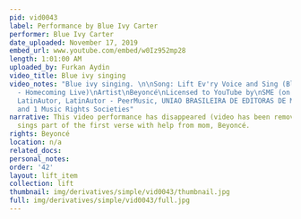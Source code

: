 ```yaml
---
pid: vid0043
label: Performance by Blue Ivy Carter
performer: Blue Ivy Carter
date_uploaded: November 17, 2019
embed_url: www.youtube.com/embed/w0Iz952mp28
length: 1:01:00 AM
uploaded_by: Furkan Aydin
video_title: Blue ivy singing
video_notes: "Blue ivy singing. \n\nSong: Lift Ev'ry Voice and Sing (Blue's Version
  - Homecoming Live)\nArtist\nBeyoncé\nLicensed to YouTube by\nSME (on behalf of Columbia);
  LatinAutor, LatinAutor - PeerMusic, UNIAO BRASILEIRA DE EDITORAS DE MUSICA - UBEM,
  and 1 Music Rights Societies"
narrative: This video performance has disappeared (video has been removed). Blue Ivy
  sings part of the first verse with help from mom, Beyoncé.
rights: Beyoncé
location: n/a
related_docs: 
personal_notes: 
order: '42'
layout: lift_item
collection: lift
thumbnail: img/derivatives/simple/vid0043/thumbnail.jpg
full: img/derivatives/simple/vid0043/full.jpg
---
```

